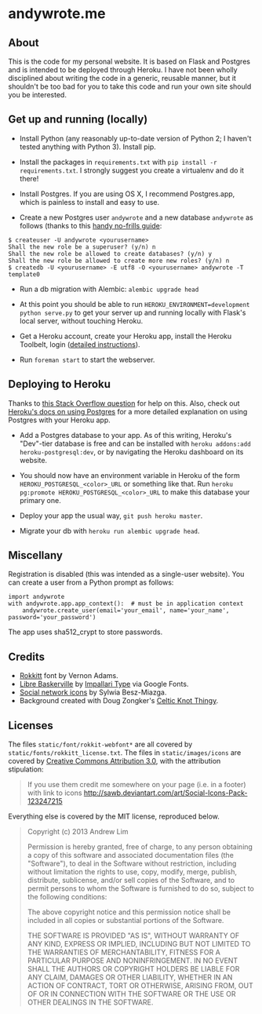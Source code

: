 # andywrote.me

## About

This is the code for my personal website. It is based on Flask and Postgres and is intended to be deployed through Heroku. I have not been wholly disciplined about writing the code in a generic, reusable manner, but it shouldn't be too bad for you to take this code and run your own site should you be interested. 

## Get up and running (locally)

- Install Python (any reasonably up-to-date version of Python 2; I haven't tested anything with Python 3). Install pip. 

- Install the packages in `requirements.txt` with `pip install -r requirements.txt`. I strongly suggest you create a virtualenv and do it there! 

- Install Postgres. If you are using OS X, I recommend Postgres.app, which is painless to install and easy to use. 

- Create a new Postgres user `andywrote` and a new database `andywrote` as follows (thanks to this [handy no-frills guide](http://killtheyak.com/use-postgresql-with-django-flask/): 

```
$ createuser -U andywrote <yourusername>
Shall the new role be a superuser? (y/n) n
Shall the new role be allowed to create databases? (y/n) y
Shall the new role be allowed to create more new roles? (y/n) n
$ createdb -U <yourusername> -E utf8 -O <yourusername> andywrote -T template0
```

- Run a db migration with Alembic: `alembic upgrade head`

- At this point you should be able to run `HEROKU_ENVIRONMENT=development python serve.py` to get your server up and running locally with Flask's local server, without touching Heroku. 

- Get a Heroku account, create your Heroku app, install the Heroku Toolbelt, login ([detailed instructions](https://devcenter.heroku.com/articles/quickstart)). 

- Run `foreman start` to start the webserver. 

## Deploying to Heroku

Thanks to [this Stack Overflow question](http://stackoverflow.com/questions/13262195/how-should-i-run-alembic-migrations-on-heroku) for help on this. Also, check out [Heroku's docs on using Postgres](https://devcenter.heroku.com/articles/heroku-postgresql) for a more detailed explanation on using Postgres with your Heroku app. 

- Add a Postgres database to your app. As of this writing, Heroku's "Dev"-tier database is free and can be installed with `heroku addons:add heroku-postgresql:dev`, or by navigating the Heroku dashboard on its website. 

- You should now have an environment variable in Heroku of the form `HEROKU_POSTGRESQL_<color>_URL` or something like that. Run `heroku pg:promote HEROKU_POSTGRESQL_<color>_URL` to make this database your primary one. 

- Deploy your app the usual way, `git push heroku master`. 

- Migrate your db with `heroku run alembic upgrade head`. 

## Miscellany

Registration is disabled (this was intended as a single-user website). You can create a user from a Python prompt as follows: 

```
import andywrote
with andywrote.app.app_context():  # must be in application context
    andywrote.create_user(email='your_email', name='your_name', password='your_password')
```

The app uses sha512_crypt to store passwords. 

## Credits

- [Rokkitt](http://www.fontsquirrel.com/fonts/list/foundry/vernon-adams) font by Vernon Adams. 
- [Libre Baskerville](http://www.google.com/fonts/specimen/Libre+Baskerville) by [Impallari Type](http://www.impallari.com/) via Google Fonts. 
- [Social network icons](http://sawb.deviantart.com/art/Social-Icons-Pack-123247215) by Sylwia Besz-Miazga. 
- Background created with Doug Zongker's [Celtic Knot Thingy](http://isotropic.org/celticknot/). 

## Licenses

The files `static/font/rokkit-webfont*` are all covered by `static/fonts/rokkitt_license.txt`. The files in `static/images/icons` are covered by [Creative Commons Attribution 3.0](http://creativecommons.org/licenses/by/3.0/us/), with the attribution stipulation: 

> If you use them credit me somewhere on your page (i.e. in a footer) with link to icons http://sawb.deviantart.com/art/Social-Icons-Pack-123247215

Everything else is covered by the MIT license, reproduced below. 

> Copyright (c) 2013 Andrew Lim
> 
> Permission is hereby granted, free of charge, to any person obtaining a copy
> of this software and associated documentation files (the "Software"), to deal
> in the Software without restriction, including without limitation the rights
> to use, copy, modify, merge, publish, distribute, sublicense, and/or sell
> copies of the Software, and to permit persons to whom the Software is
> furnished to do so, subject to the following conditions:
> 
> The above copyright notice and this permission notice shall be included in
> all copies or substantial portions of the Software.
> 
> THE SOFTWARE IS PROVIDED "AS IS", WITHOUT WARRANTY OF ANY KIND, EXPRESS OR
> IMPLIED, INCLUDING BUT NOT LIMITED TO THE WARRANTIES OF MERCHANTABILITY,
> FITNESS FOR A PARTICULAR PURPOSE AND NONINFRINGEMENT. IN NO EVENT SHALL THE
> AUTHORS OR COPYRIGHT HOLDERS BE LIABLE FOR ANY CLAIM, DAMAGES OR OTHER
> LIABILITY, WHETHER IN AN ACTION OF CONTRACT, TORT OR OTHERWISE, ARISING FROM,
> OUT OF OR IN CONNECTION WITH THE SOFTWARE OR THE USE OR OTHER DEALINGS IN
> THE SOFTWARE.